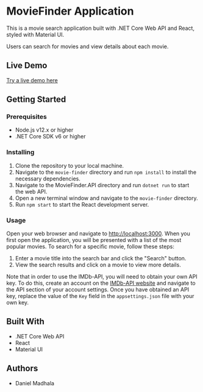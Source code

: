 MovieFinder Application
========================

This is a movie search application built with .NET Core Web API and React, styled with Material UI. 

Users can search for movies and view details about each movie.

Live Demo
---------------
[Try a live demo here ](https://daniel-movie-finder.netlify.app/)

Getting Started
---------------


### Prerequisites

-   Node.js v12.x or higher
-   .NET Core SDK v6 or higher

### Installing

1.  Clone the repository to your local machine.
2.  Navigate to the `movie-finder` directory and run `npm install` to install the necessary dependencies.
3.  Navigate to the MovieFinder.API directory and run `dotnet run` to start the web API.
4.  Open a new terminal window and navigate to the `movie-finder` directory.
5.  Run `npm start` to start the React development server.

### Usage

Open your web browser and navigate to [http://localhost:3000](http://localhost:3000/). When you first open the application, you will be presented with a list of the most popular movies. To search for a specific movie, follow these steps:

1.  Enter a movie title into the search bar and click the "Search" button.
2.  View the search results and click on a movie to view more details.

Note that in order to use the IMDb-API, you will need to obtain your own API key. To do this, create an account on the [IMDb-API website](https://imdb-api.com/) and navigate to the API section of your account settings. Once you have obtained an API key, replace the value of the `Key` field in the `appsettings.json` file with your own key.

Built With
----------

-   .NET Core Web API
-   React
-   Material UI

Authors
-------

-   Daniel Madhala